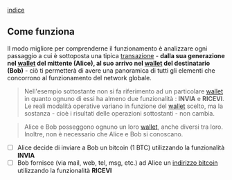 [indice](README.md)
## Come funziona
Il modo migliore per comprenderne il funzionamento è analizzare ogni passaggio a cui è sottoposta una tipica [transazione](glossario.md#transazione) - __dalla sua generazione nel [wallet](glossario.md#wallet) del mittente  (Alice), al suo arrivo nel [wallet](glossario.md#wallet) del destinatario (Bob)__ - ciò ti permetterà di avere una panoramica di tutti gli elementi che concorrono al funzionamento del network globale.

> Nell'esempio sottostante non si fa riferimento ad un particolare [wallet](glossario.md#wallet) in quanto ognuno di essi ha almeno due funzionalità : __INVIA__ e __RICEVI__. Le reali modalità operative variano in funzione del [wallet](glossario.md#wallet) scelto, ma la sostanza - cioè i risultati delle operazioni sottostanti - non cambia.

> Alice e Bob posseggono ognuno un loro [wallet](glossario.md#wallet), anche diversi tra loro. Inoltre, non è necessario che Alice e Bob si conoscano.

- [ ] Alice decide di inviare a Bob un bitcoin (1 BTC) utilizzando la funzionalità __INVIA__
- [ ] Bob fornisce (via mail, web, tel, msg, etc.) ad Alice un [indirizzo bitcoin](glossario.md#address) utilizzando la funzionalità __RICEVI__
